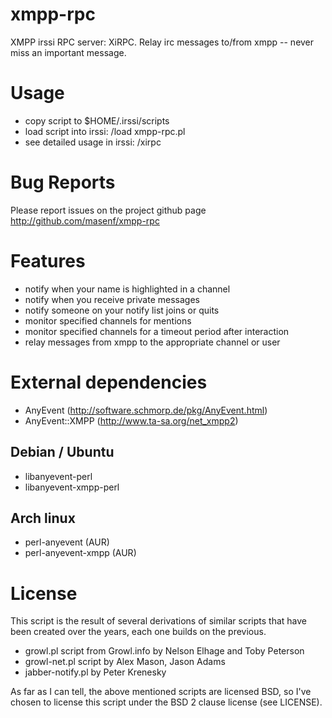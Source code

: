 xmpp-rpc
========

XMPP irssi RPC server: XiRPC. Relay irc messages to/from xmpp -- 
never miss an important message.

Usage
=====

* copy script to $HOME/.irssi/scripts
* load script into irssi: /load xmpp-rpc.pl
* see detailed usage in irssi: /xirpc

Bug Reports
===========

Please report issues on the project github page
http://github.com/masenf/xmpp-rpc

Features
========
* notify when your name is highlighted in a channel
* notify when you receive private messages
* notify someone on your notify list joins or quits
* monitor specified channels for mentions
* monitor specified channels for a timeout period after interaction
* relay messages from xmpp to the appropriate channel or user

External dependencies
=====================

* AnyEvent (http://software.schmorp.de/pkg/AnyEvent.html)
* AnyEvent::XMPP (http://www.ta-sa.org/net_xmpp2)

Debian / Ubuntu
---------------

* libanyevent-perl
* libanyevent-xmpp-perl

Arch linux
----------

* perl-anyevent (AUR)
* perl-anyevent-xmpp (AUR)

License
=======

This script is the result of several derivations of similar scripts that have 
been created over the years, each one builds on the previous.

* growl.pl script from Growl.info by Nelson Elhage and Toby Peterson
* growl-net.pl script by Alex Mason, Jason Adams
* jabber-notify.pl by Peter Krenesky

As far as I can tell, the above mentioned scripts are licensed BSD, so I've
chosen to license this script under the BSD 2 clause license (see LICENSE).
